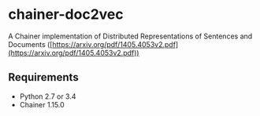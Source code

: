 # chainer-doc2vec
A Chainer implementation of Distributed Representations of Sentences and Documents ([https://arxiv.org/pdf/1405.4053v2.pdf](https://arxiv.org/pdf/1405.4053v2.pdf))

## Requirements
- Python 2.7 or 3.4
- Chainer 1.15.0

